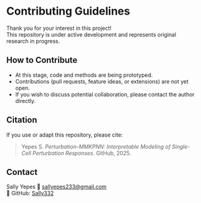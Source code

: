 # Contributing Guidelines

Thank you for your interest in this project!  
This repository is under active development and represents original research in progress.  

## How to Contribute
- At this stage, code and methods are being prototyped.  
- Contributions (pull requests, feature ideas, or extensions) are not yet open.  
- If you wish to discuss potential collaboration, please contact the author directly.

## Citation
If you use or adapt this repository, please cite:

> Yepes S. *Perturbation-MMKPNN: Interpretable Modeling of Single-Cell Perturbation Responses*. GitHub, 2025.

## Contact
Sally Yepes 
📧 sallyepes233@gmail.com  
🔗 GitHub: [Sally332](https://github.com/Sally332)

